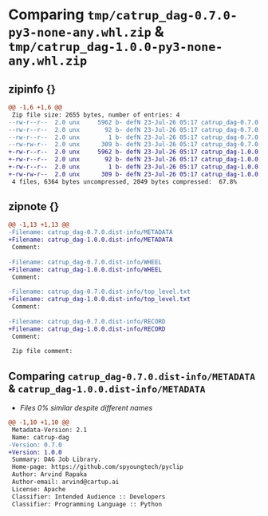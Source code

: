 # Comparing `tmp/catrup_dag-0.7.0-py3-none-any.whl.zip` & `tmp/catrup_dag-1.0.0-py3-none-any.whl.zip`

## zipinfo {}

```diff
@@ -1,6 +1,6 @@
 Zip file size: 2655 bytes, number of entries: 4
--rw-r--r--  2.0 unx     5962 b- defN 23-Jul-26 05:17 catrup_dag-0.7.0.dist-info/METADATA
--rw-r--r--  2.0 unx       92 b- defN 23-Jul-26 05:17 catrup_dag-0.7.0.dist-info/WHEEL
--rw-r--r--  2.0 unx        1 b- defN 23-Jul-26 05:17 catrup_dag-0.7.0.dist-info/top_level.txt
--rw-rw-r--  2.0 unx      309 b- defN 23-Jul-26 05:17 catrup_dag-0.7.0.dist-info/RECORD
+-rw-r--r--  2.0 unx     5962 b- defN 23-Jul-26 05:17 catrup_dag-1.0.0.dist-info/METADATA
+-rw-r--r--  2.0 unx       92 b- defN 23-Jul-26 05:17 catrup_dag-1.0.0.dist-info/WHEEL
+-rw-r--r--  2.0 unx        1 b- defN 23-Jul-26 05:17 catrup_dag-1.0.0.dist-info/top_level.txt
+-rw-rw-r--  2.0 unx      309 b- defN 23-Jul-26 05:17 catrup_dag-1.0.0.dist-info/RECORD
 4 files, 6364 bytes uncompressed, 2049 bytes compressed:  67.8%
```

## zipnote {}

```diff
@@ -1,13 +1,13 @@
-Filename: catrup_dag-0.7.0.dist-info/METADATA
+Filename: catrup_dag-1.0.0.dist-info/METADATA
 Comment: 
 
-Filename: catrup_dag-0.7.0.dist-info/WHEEL
+Filename: catrup_dag-1.0.0.dist-info/WHEEL
 Comment: 
 
-Filename: catrup_dag-0.7.0.dist-info/top_level.txt
+Filename: catrup_dag-1.0.0.dist-info/top_level.txt
 Comment: 
 
-Filename: catrup_dag-0.7.0.dist-info/RECORD
+Filename: catrup_dag-1.0.0.dist-info/RECORD
 Comment: 
 
 Zip file comment:
```

## Comparing `catrup_dag-0.7.0.dist-info/METADATA` & `catrup_dag-1.0.0.dist-info/METADATA`

 * *Files 0% similar despite different names*

```diff
@@ -1,10 +1,10 @@
 Metadata-Version: 2.1
 Name: catrup-dag
-Version: 0.7.0
+Version: 1.0.0
 Summary: DAG Job Library.
 Home-page: https://github.com/spyoungtech/pyclip
 Author: Arvind Rapaka
 Author-email: arvind@cartup.ai
 License: Apache
 Classifier: Intended Audience :: Developers
 Classifier: Programming Language :: Python
```

